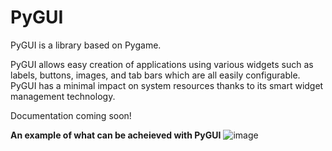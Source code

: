 # PyGUI
PyGUI is a library based on Pygame.

PyGUI allows easy creation of applications using various widgets such as labels, buttons, images, and tab bars which are all easily configurable. PyGUI has a minimal impact on system resources thanks to its smart widget management technology.

Documentation coming soon!

**An example of what can be acheieved with PyGUI**
![image](https://user-images.githubusercontent.com/29596317/119646530-6d024280-be5e-11eb-9786-b05af0c791e9.png)
